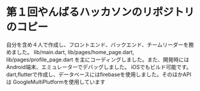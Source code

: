 # 第１回やんばるハッカソンのリポジトリのコピー

自分を含め４人で作成し、フロントエンド、バックエンド、チームリーダーを務めました。
lib/main.dart, lib/pages/home_page.dart, lib/pages/profile_page.dart
を主にコーディングしました。また、開発時にはAndroid端末、エミュレーターでデバッグしました。
iOSでもビルド可能です。
dart,flutterで作成し、データベースにはfirebaseを使用しました。そのほかAPIは
GoogleMultiPlutformを使用しています
